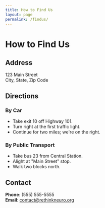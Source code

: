 ```yaml
---
title: How to Find Us
layout: page
permalink: /findus/
---
```


# How to Find Us

## Address
123 Main Street  
City, State, Zip Code

## Directions

### By Car
- Take exit 10 off Highway 101.
- Turn right at the first traffic light.
- Continue for two miles; we're on the right.

### By Public Transport
- Take bus 23 from Central Station.
- Alight at "Main Street" stop.
- Walk two blocks north.

## Contact

**Phone**: (555) 555-5555  
**Email**: contact@rethinkneuro.org

